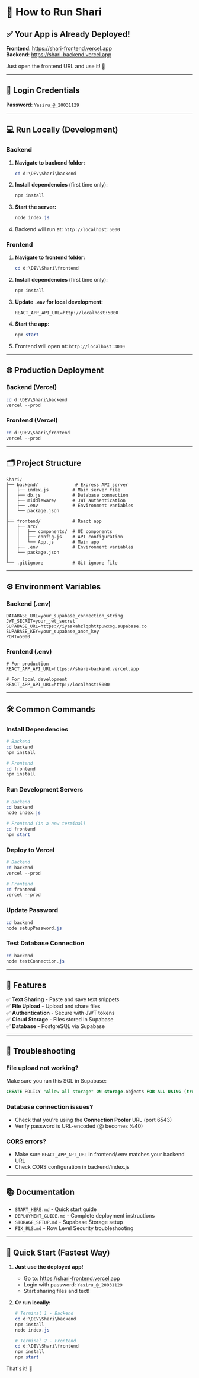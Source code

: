# 🚀 How to Run Shari

## ✅ Your App is Already Deployed!

**Frontend**: https://shari-frontend.vercel.app  
**Backend**: https://shari-backend.vercel.app

Just open the frontend URL and use it! 🎉

---

## 🔐 Login Credentials

**Password**: `Yasiru_@_20031129`

---

## 💻 Run Locally (Development)

### Backend

1. **Navigate to backend folder:**
   ```powershell
   cd d:\DEV\Shari\backend
   ```

2. **Install dependencies** (first time only):
   ```powershell
   npm install
   ```

3. **Start the server:**
   ```powershell
   node index.js
   ```

4. Backend will run at: `http://localhost:5000`

### Frontend

1. **Navigate to frontend folder:**
   ```powershell
   cd d:\DEV\Shari\frontend
   ```

2. **Install dependencies** (first time only):
   ```powershell
   npm install
   ```

3. **Update `.env` for local development:**
   ```env
   REACT_APP_API_URL=http://localhost:5000
   ```

4. **Start the app:**
   ```powershell
   npm start
   ```

5. Frontend will open at: `http://localhost:3000`

---

## 🌐 Production Deployment

### Backend (Vercel)

```powershell
cd d:\DEV\Shari\backend
vercel --prod
```

### Frontend (Vercel)

```powershell
cd d:\DEV\Shari\frontend
vercel --prod
```

---

## 🗂️ Project Structure

```
Shari/
├── backend/              # Express API server
│   ├── index.js         # Main server file
│   ├── db.js            # Database connection
│   ├── middleware/      # JWT authentication
│   ├── .env             # Environment variables
│   └── package.json
│
├── frontend/            # React app
│   ├── src/
│   │   ├── components/  # UI components
│   │   ├── config.js    # API configuration
│   │   └── App.js       # Main app
│   ├── .env             # Environment variables
│   └── package.json
│
└── .gitignore           # Git ignore file
```

---

## ⚙️ Environment Variables

### Backend (.env)

```env
DATABASE_URL=your_supabase_connection_string
JWT_SECRET=your_jwt_secret
SUPABASE_URL=https://iyaakahzlqphttpuwxog.supabase.co
SUPABASE_KEY=your_supabase_anon_key
PORT=5000
```

### Frontend (.env)

```env
# For production
REACT_APP_API_URL=https://shari-backend.vercel.app

# For local development
REACT_APP_API_URL=http://localhost:5000
```

---

## 🛠️ Common Commands

### Install Dependencies
```powershell
# Backend
cd backend
npm install

# Frontend
cd frontend
npm install
```

### Run Development Servers
```powershell
# Backend
cd backend
node index.js

# Frontend (in a new terminal)
cd frontend
npm start
```

### Deploy to Vercel
```powershell
# Backend
cd backend
vercel --prod

# Frontend
cd frontend
vercel --prod
```

### Update Password
```powershell
cd backend
node setupPassword.js
```

### Test Database Connection
```powershell
cd backend
node testConnection.js
```

---

## 📝 Features

✅ **Text Sharing** - Paste and save text snippets  
✅ **File Upload** - Upload and share files  
✅ **Authentication** - Secure with JWT tokens  
✅ **Cloud Storage** - Files stored in Supabase  
✅ **Database** - PostgreSQL via Supabase  

---

## 🐛 Troubleshooting

### File upload not working?
Make sure you ran this SQL in Supabase:
```sql
CREATE POLICY "Allow all storage" ON storage.objects FOR ALL USING (true) WITH CHECK (true);
```

### Database connection issues?
- Check that you're using the **Connection Pooler** URL (port 6543)
- Verify password is URL-encoded (@ becomes %40)

### CORS errors?
- Make sure `REACT_APP_API_URL` in frontend/.env matches your backend URL
- Check CORS configuration in backend/index.js

---

## 📚 Documentation

- `START_HERE.md` - Quick start guide
- `DEPLOYMENT_GUIDE.md` - Complete deployment instructions
- `STORAGE_SETUP.md` - Supabase Storage setup
- `FIX_RLS.md` - Row Level Security troubleshooting

---

## 🎯 Quick Start (Fastest Way)

1. **Just use the deployed app!**
   - Go to: https://shari-frontend.vercel.app
   - Login with password: `Yasiru_@_20031129`
   - Start sharing files and text!

2. **Or run locally:**
   ```powershell
   # Terminal 1 - Backend
   cd d:\DEV\Shari\backend
   npm install
   node index.js

   # Terminal 2 - Frontend
   cd d:\DEV\Shari\frontend
   npm install
   npm start
   ```

That's it! 🚀
